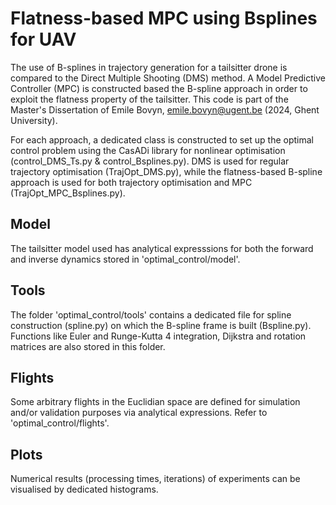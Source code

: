 # Flatness-based MPC using Bsplines for UAV
The use of B-splines in trajectory generation for a tailsitter drone is compared to the Direct Multiple Shooting (DMS) method. A Model Predictive Controller (MPC) is constructed based the B-spline approach in order to exploit the flatness property of the tailsitter. This code is part of the Master's Dissertation of Emile Bovyn, emile.bovyn@ugent.be (2024, Ghent University). 

For each approach, a dedicated class is constructed to set up the optimal control problem using the CasADi library for nonlinear optimisation (control_DMS_Ts.py & control_Bsplines.py). DMS is used for regular trajectory optimisation (TrajOpt_DMS.py), while the flatness-based B-spline approach is used for both trajectory optimisation and MPC (TrajOpt_MPC_Bsplines.py).

## Model
The tailsitter model used has analytical expresssions for both the forward and inverse dynamics stored in 'optimal_control/model'.

## Tools
The folder 'optimal_control/tools' contains a dedicated file for spline construction (spline.py) on which the B-spline frame is built (Bspline.py). Functions like Euler and Runge-Kutta 4 integration, Dijkstra and rotation matrices are also stored in this folder.

## Flights
Some arbitrary flights in the Euclidian space are defined for simulation and/or validation purposes via analytical expressions. Refer to 'optimal_control/flights'.

## Plots
Numerical results (processing times, iterations) of experiments can be visualised by dedicated histograms.
